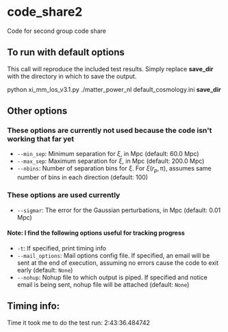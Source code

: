 # code_share2
Code for second group code share

## To run with default options
This call will reproduce the included test results. Simply replace **save_dir** with the directory in which to save the output.

python xi_mm_los_v3.1.py ./matter_power_nl default_cosmology.ini **save_dir**

## Other options
### These options are currently not used because the code isn't working that far yet
* `--min_sep`: Minimum separation for $\xi$, in Mpc (default: 60.0 Mpc)
* `--max_sep`: Maximum separation for $\xi$, in Mpc (default: 200.0 Mpc)
* `--nbins`: Number of separation bins for $\xi$. For $\xi(r_p, \uppi)$, assumes same number of bins in each direction (default: 100)
### These options are used currently
* `--sigmar`: The error for the Gaussian perturbations, in Mpc (default: 0.01 Mpc)
#### Note: I find the following options useful for tracking progress
* `-t`: If specified, print timing info
* `--mail_options`: Mail options config file. If specified, an email will be sent at the end of execution, assuming no errors cause the code to exit early (default: `None`)
* `--nohup`: Nohup file to which output is piped. If specified and notice email is being sent, nohup file will be attached (default: `None`)

## Timing info:
Time it took me to do the test run: 2:43:36.484742
